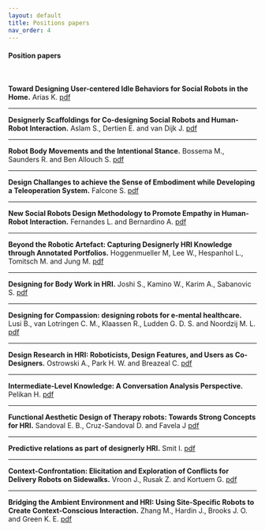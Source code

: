 ```yaml
---
layout: default
title: Positions papers
nav_order: 4
---
```


#### Position papers
<br />

**Toward Designing User-centered Idle Behaviors for Social Robots in the Home.** Arias K. 
<a href="https://malulu.github.io/HRI-Design-2020/assets/pdf/Arias et al.pdf" target="_blank">pdf</a>
<br />

---

**Designerly Scaffoldings for Co-designing Social Robots and Human-Robot Interaction.** Aslam S., Dertien E. and van Dijk J.
<a href="https://malulu.github.io/HRI-Design-2020/assets/pdf/Aslam et al.pdf" target="_blank">pdf</a>
<br />

---

**Robot Body Movements and the Intentional Stance.** Bossema M., Saunders R. and Ben Allouch S.
<a href="https://malulu.github.io/HRI-Design-2020/assets/pdf/Bossema et al.pdf" target="_blank">pdf</a>
<br />

---

**Design Challanges to achieve the Sense of Embodiment while Developing a Teleoperation System.** Falcone S.
<a href="https://malulu.github.io/HRI-Design-2020/assets/pdf/Falcone.pdf" target="_blank">pdf</a>
<br />

---

**New Social Robots Design Methodology to Promote Empathy in Human-Robot Interaction.** Fernandes L. and Bernardino A.
<a href="https://malulu.github.io/HRI-Design-2020/assets/pdf/Fernandes and Bernardino.pdf" target="_blank">pdf</a>
<br />

---

**Beyond the Robotic Artefact: Capturing Designerly HRI Knowledge through Annotated Portfolios.** Hoggenmueller M, Lee W., Hespanhol L., Tomitsch M. and Jung M.
<a href="https://malulu.github.io/HRI-Design-2020/assets/pdf/Hoggenmuller et al.pdf" target="_blank">pdf</a>
<br />

---

**Designing for Body Work in HRI.** Joshi S., Kamino W., Karim A., Sabanovic S.
<a href="https://malulu.github.io/HRI-Design-2020/assets/pdf/Joshi et al.pdf" target="_blank">pdf</a>
<br />

---

**Designing for Compassion: designing robots for e-mental healthcare.** Lusi B., van Lotringen C. M., Klaassen R.,  Ludden G. D. S. and Noordzij M. L.
<a href="https://malulu.github.io/HRI-Design-2020/assets/pdf/Lusi et al.pdf" target="_blank">pdf</a>
<br />

---

**Design Research in HRI: Roboticists, Design Features, and Users as Co-Designers.** Ostrowski A., Park H. W. and Breazeal C.
<a href="https://malulu.github.io/HRI-Design-2020/assets/pdf/Ostrowski et al.pdf" target="_blank">pdf</a>
<br />

---

**Intermediate-Level Knowledge: A Conversation Analysis Perspective.** Pelikan H.
<a href="https://malulu.github.io/HRI-Design-2020/assets/pdf/Pelikan.pdf" target="_blank">pdf</a>
<br />

---

**Functional Aesthetic Design of Therapy robots: Towards Strong Concepts for HRI.** Sandoval E. B., Cruz-Sandoval D. and Favela J
<a href="https://malulu.github.io/HRI-Design-2020/assets/pdf/Sandoval et al.pdf" target="_blank">pdf</a>
<br />

---

**Predictive relations as part of designerly HRI.** Smit I.
<a href="https://malulu.github.io/HRI-Design-2020/assets/pdf/Smit.pdf" target="_blank">pdf</a>
<br />

---

**Context-Confrontation: Elicitation and Exploration of Conflicts for Delivery Robots on Sidewalks.** Vroon J., Rusak Z. and Kortuem G. 
<a href="https://malulu.github.io/HRI-Design-2020/assets/pdf/Vroon et al.pdf" target="_blank">pdf</a>
<br />

---

**Bridging the Ambient Environment and HRI: Using Site-Specific Robots to Create Context-Conscious Interaction.** Zhang M., Hardin J., Brooks J. O. and Green K. E.
<a href="https://malulu.github.io/HRI-Design-2020/assets/pdf/Zhan g et al.pdf" target="_blank">pdf</a>
<br />
